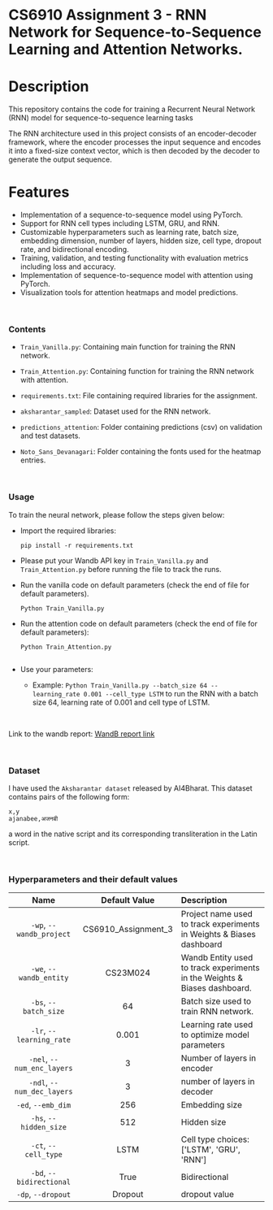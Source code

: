 # CS6910 Assignment 3 - RNN Network for Sequence-to-Sequence Learning and Attention Networks.

# Description

This repository contains the code for training a Recurrent Neural Network (RNN) model for sequence-to-sequence learning tasks

The RNN architecture used in this project consists of an encoder-decoder framework, where the encoder processes the input sequence and encodes it into a fixed-size context vector, which is then decoded by the decoder to generate the output sequence.

# Features

- Implementation of a sequence-to-sequence model using PyTorch.
- Support for RNN cell types including LSTM, GRU, and RNN.
- Customizable hyperparameters such as learning rate, batch size, embedding dimension, number of layers, hidden size, cell type, dropout rate, and bidirectional encoding.
- Training, validation, and testing functionality with evaluation metrics including loss and accuracy.
- Implementation of sequence-to-sequence model with attention using PyTorch.
- Visualization tools for attention heatmaps and model predictions.

<br>

### Contents

- `Train_Vanilla.py`: Containing main function for training the RNN network.

- `Train_Attention.py`: Containing function for training the RNN network with attention.

- `requirements.txt`: File containing required libraries for the assignment.

- `aksharantar_sampled`: Dataset used for the RNN network.

- `predictions_attention`: Folder containing predictions (csv) on validation and test datasets.

- `Noto_Sans_Devanagari`: Folder containing the fonts used for the heatmap entries.

<br>

### Usage
To train the neural network, please follow the steps given below:

- Import the required libraries:
   ```
   pip install -r requirements.txt

- Please put your Wandb API key in `Train_Vanilla.py` and `Train_Attention.py` before running the file to track the runs.

   
- Run the vanilla code on default parameters (check the end of file for default parameters).
   ```
   Python Train_Vanilla.py

- Run the attention code on default parameters (check the end of file for default parameters):
  ```
  Python Train_Attention.py 
   
- Use your parameters:
    - Example: `Python Train_Vanilla.py --batch_size 64 --learning_rate 0.001 --cell_type LSTM` to run the RNN with a batch size 64, learning rate of 0.001 and cell type of LSTM.

<br>

Link to the wandb report: [WandB report link](https://wandb.ai/cs23m024-gaurav/CS6910_Assignment_3/reports/Assignment-3--Vmlldzo3OTU0MDE2)

<br>

### Dataset

I have used the `Aksharantar dataset` released by AI4Bharat.
This dataset contains pairs of the following form: 
```
x,y
ajanabee,अजनबी
```
a word in the native script and its corresponding transliteration in the Latin script.

<br>

### Hyperparameters and their default values
| Name | Default Value | Description |
| :---: | :-------------: | :----------- |
| `-wp`, `--wandb_project` | CS6910_Assignment_3 | Project name used to track experiments in Weights & Biases dashboard |
| `-we`, `--wandb_entity` | CS23M024  | Wandb Entity used to track experiments in the Weights & Biases dashboard. |
| `-bs`, `--batch_size` | 64 | Batch size used to train RNN network. | 
| `-lr`, `--learning_rate` | 0.001 | Learning rate used to optimize model parameters | 
| `-nel`, `--num_enc_layers` | 3 | Number of layers in encoder |
| `-ndl`, `--num_dec_layers` | 3 | number of layers in decoder | 
| `-ed`, `--emb_dim` | 256 | Embedding size | 
| `-hs`, `--hidden_size` | 512 | Hidden size |
| `-ct`, `--cell_type` | LSTM | Cell type choices: ['LSTM', 'GRU', 'RNN'] |
| `-bd`, `--bidirectional` | True | Bidirectional |
| `-dp`, `--dropout` | Dropout | dropout value | 

<br>
